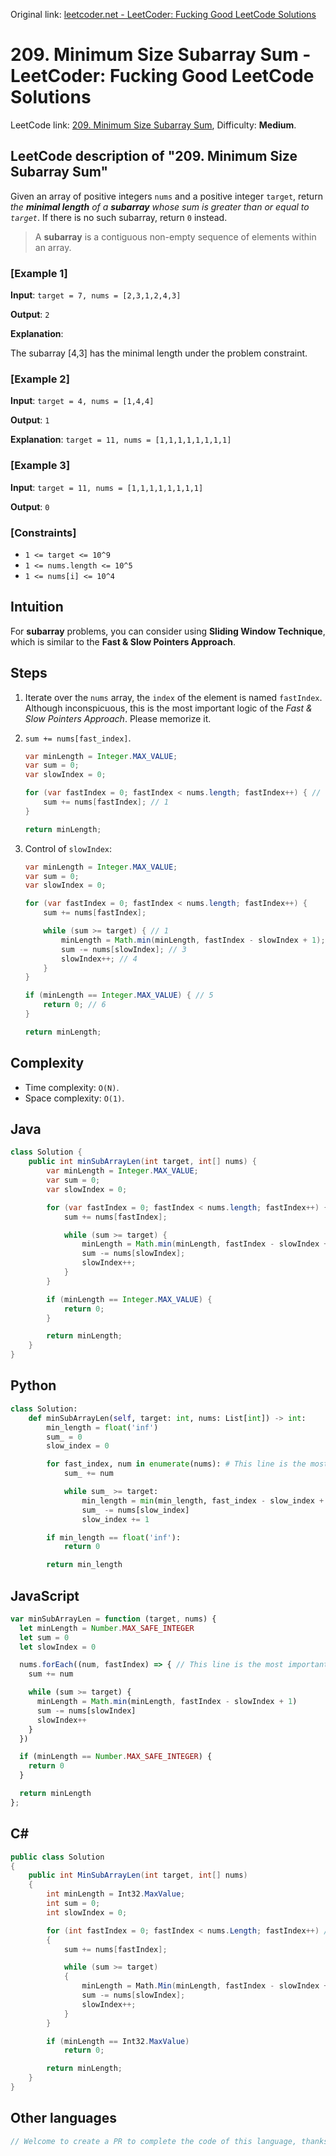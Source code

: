 Original link: [leetcoder.net - LeetCoder: Fucking Good LeetCode Solutions](https://leetcoder.net/en/leetcode/209-minimum-size-subarray-sum)

# 209. Minimum Size Subarray Sum - LeetCoder: Fucking Good LeetCode Solutions

LeetCode link: [209. Minimum Size Subarray Sum](https://leetcode.com/problems/minimum-size-subarray-sum), Difficulty: **Medium**.

## LeetCode description of "209. Minimum Size Subarray Sum"

Given an array of positive integers `nums` and a positive integer `target`, return *the* ***minimal length*** *of a* ***subarray*** *whose sum is greater than or equal to `target`*. If there is no such subarray, return `0` instead.

> A **subarray** is a contiguous non-empty sequence of elements within an array.

### [Example 1]

**Input**: `target = 7, nums = [2,3,1,2,4,3]`

**Output**: `2`

**Explanation**: 

The subarray [4,3] has the minimal length under the problem constraint.

### [Example 2]

**Input**: `target = 4, nums = [1,4,4]`

**Output**: `1`

**Explanation**: `target = 11, nums = [1,1,1,1,1,1,1,1]`

### [Example 3]

**Input**: `target = 11, nums = [1,1,1,1,1,1,1,1]`

**Output**: `0`

### [Constraints]

- `1 <= target <= 10^9`
- `1 <= nums.length <= 10^5`
- `1 <= nums[i] <= 10^4`

## Intuition

For **subarray** problems, you can consider using **Sliding Window Technique**, which is similar to the **Fast & Slow Pointers Approach**.

## Steps

1. Iterate over the `nums` array, the `index` of the element is named `fastIndex`. Although inconspicuous, this is the most important logic of the *Fast & Slow Pointers Approach*. Please memorize it.

2. `sum += nums[fast_index]`.

    ```java
    var minLength = Integer.MAX_VALUE;
    var sum = 0;
    var slowIndex = 0;
	
    for (var fastIndex = 0; fastIndex < nums.length; fastIndex++) { // This line the most important logic of the `Fast and Slow Pointers Technique`.
        sum += nums[fastIndex]; // 1
    }
	
    return minLength;
    ```

3. Control of `slowIndex`:

	```java
	var minLength = Integer.MAX_VALUE;
	var sum = 0;
	var slowIndex = 0;
	
	for (var fastIndex = 0; fastIndex < nums.length; fastIndex++) {
	    sum += nums[fastIndex];
	
	    while (sum >= target) { // 1
	        minLength = Math.min(minLength, fastIndex - slowIndex + 1); // 2
	        sum -= nums[slowIndex]; // 3
	        slowIndex++; // 4
	    }
	}
	
	if (minLength == Integer.MAX_VALUE) { // 5
	    return 0; // 6
	}
	
	return minLength;
	```


## Complexity

- Time complexity: `O(N)`.
- Space complexity: `O(1)`.

## Java

```java
class Solution {
    public int minSubArrayLen(int target, int[] nums) {
        var minLength = Integer.MAX_VALUE;
        var sum = 0;
        var slowIndex = 0;

        for (var fastIndex = 0; fastIndex < nums.length; fastIndex++) { // This line is the most important. You'd better memorize it.
            sum += nums[fastIndex];

            while (sum >= target) {
                minLength = Math.min(minLength, fastIndex - slowIndex + 1);
                sum -= nums[slowIndex];
                slowIndex++;
            }
        }

        if (minLength == Integer.MAX_VALUE) {
            return 0;
        }

        return minLength;
    }
}
```

## Python

```python
class Solution:
    def minSubArrayLen(self, target: int, nums: List[int]) -> int:
        min_length = float('inf')
        sum_ = 0
        slow_index = 0

        for fast_index, num in enumerate(nums): # This line is the most important. You'd better memorize it.
            sum_ += num

            while sum_ >= target:
                min_length = min(min_length, fast_index - slow_index + 1)
                sum_ -= nums[slow_index]
                slow_index += 1

        if min_length == float('inf'):
            return 0

        return min_length
```

## JavaScript

```javascript
var minSubArrayLen = function (target, nums) {
  let minLength = Number.MAX_SAFE_INTEGER
  let sum = 0
  let slowIndex = 0

  nums.forEach((num, fastIndex) => { // This line is the most important. You'd better memorize it.
    sum += num

    while (sum >= target) {
      minLength = Math.min(minLength, fastIndex - slowIndex + 1)
      sum -= nums[slowIndex]
      slowIndex++
    }
  })

  if (minLength == Number.MAX_SAFE_INTEGER) {
    return 0
  }

  return minLength
};
```

## C#

```c#
public class Solution
{
    public int MinSubArrayLen(int target, int[] nums)
    {
        int minLength = Int32.MaxValue;
        int sum = 0;
        int slowIndex = 0;

        for (int fastIndex = 0; fastIndex < nums.Length; fastIndex++) // This line is the most important. You'd better memorize it.
        {
            sum += nums[fastIndex];

            while (sum >= target)
            {
                minLength = Math.Min(minLength, fastIndex - slowIndex + 1);
                sum -= nums[slowIndex];
                slowIndex++;
            }
        }

        if (minLength == Int32.MaxValue)
            return 0;

        return minLength;
    }
}
```

## Other languages

```java
// Welcome to create a PR to complete the code of this language, thanks!
```

